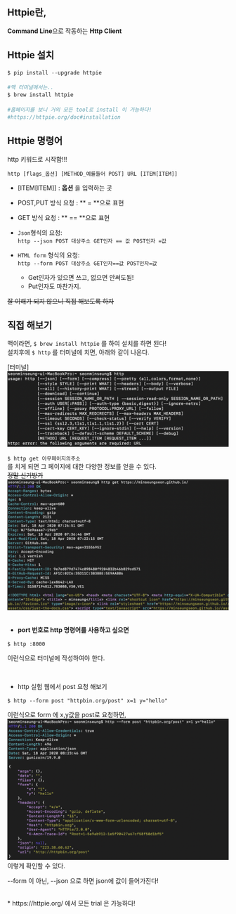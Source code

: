 ## Httpie란,  
**Command Line**으로 작동하는 **Http Client**  

## Httpie 설치  
```python 
$ pip install --upgrade httpie  

#맥 터미널에서는..
$ brew install httpie 

#홈페이지를 보니 거의 모든 tool로 install 이 가능하다!
#https://httpie.org/doc#installation

``` 

## Httpie 명령어  
http 키워드로 시작함!!!  
  
`http [flags_옵션] [METHOD_예를들어 POST] URL [ITEM[ITEM]] `  
  
* [ITEM[ITEM]] : **옵션** 을 입력하는 곳  
* POST,PUT 방식 요청 : ** = **으로 표현  
* GET 방식 요청 : ** == **으로 표현  
  
* `Json`형식의 요청:  
`http --json POST 대상주소 GET인자 == 값 POST인자 =값`  
  
* `HTML form` 형식의 요청:  
`http --form POST 대상주소 GET인자==값 POST인자=값`  
  
  * Get인자가 있으면 쓰고, 없으면 안써도됨!  
  * Put인자도 마찬가지.  
  
  
~~잘 이해가 되지 않으니 직접 해보도록 하자~~ 
  
## 직접 해보기  
맥이라면, `$ brew install httpie` 를 하여 설치를 하면 된다!  
설치후에 `$ http` 를 터미널에 치면, 아래와 같이 나온다.  

[터미널]<img src=./http.png>
  
`$ http get 아무페이지의주소`  
를 치게 되면 그 페이지에 대한 다양한 정보를 얻을 수 있다.  
~~정말 신기방기~~  
<img src=./http02.png>  
  <br>
  
* **port 번호로 http 명령어를 사용하고 싶으면**  
```
$ http :8000
```  
이런식으로 터미널에 작성하여야 한다.  
  
  <br>  
  
* http 실험 웹에서 post 요청 해보기  
```
$ http --form post "httpbin.org/post" x=1 y="hello"
```
이런식으로 form 에 x,y값을 post로 요청하면,  
<img src="./http03.png">  
이렇게 확인할 수 있다. 

--form 이 아닌, --json 으로 하면 json에 값이 들어가진다! 
  
    
<br>
* https://httpie.org/ 에서 모든 trial 은 가능하다!  
      
